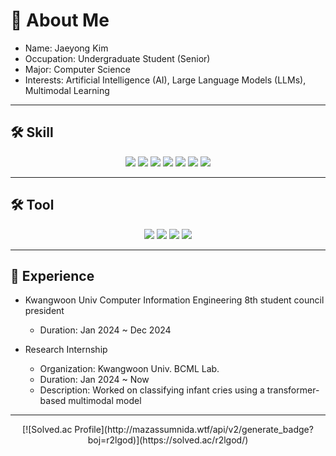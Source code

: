 # 👋 About Me

- Name: Jaeyong Kim  
- Occupation: Undergraduate Student (Senior)  
- Major: Computer Science  
- Interests: Artificial Intelligence (AI), Large Language Models (LLMs), Multimodal Learning  

---

## 🛠 Skill

<div align=center>
  <img src="https://img.shields.io/badge/c-00599C?style=for-the-badge&logo=c&logoColor=white">
  <img src="https://img.shields.io/badge/c++-00599C?style=for-the-badge&logo=c%2B%2B&logoColor=white">
  <img src="https://img.shields.io/badge/python-3776AB?style=for-the-badge&logo=python&logoColor=white">
  <img src="https://img.shields.io/badge/linux-FCC624?style=for-the-badge&logo=linux&logoColor=black">
  <img src="https://img.shields.io/badge/github-181717?style=for-the-badge&logo=github&logoColor=white">
  <img src="https://img.shields.io/badge/git-F05032?style=for-the-badge&logo=git&logoColor=white">
  <img src="https://img.shields.io/badge/verilog-5D87BF?style=for-the-badge&logo=v&logoColor=white">
</div>

---

## 🛠 Tool

<div align=center>
<img src="https://img.shields.io/badge/Visual_Studio-5C2D91?style=for-the-badge&logo=visualstudio&logoColor=white">
<img src="https://img.shields.io/badge/VS_Code-007ACC?style=for-the-badge&logo=visualstudiocode&logoColor=white">
<img src="https://img.shields.io/badge/PyCharm-000000?style=for-the-badge&logo=pycharm&logoColor=white">
<img src="https://img.shields.io/badge/VMware-607078?style=for-the-badge&logo=vmware&logoColor=white">
</div>

---

## 📄 Experience
- Kwangwoon Univ Computer Information Engineering 8th student council president
  - Duration: Jan 2024 ~ Dec 2024

- Research Internship  
  - Organization: Kwangwoon Univ. BCML Lab.
  - Duration: Jan 2024 ~ Now
  - Description: Worked on classifying infant cries using a transformer-based multimodal model
 
---
<div align=center>
[![Solved.ac Profile](http://mazassumnida.wtf/api/v2/generate_badge?boj=r2lgod)](https://solved.ac/r2lgod/)
</div>
